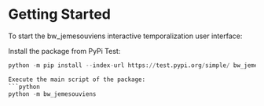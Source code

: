 # Getting Started

To start the bw_jemesouviens interactive temporalization user interface:

Install the package from PyPi Test:

```python
python -m pip install --index-url https://test.pypi.org/simple/ bw_jemesouviens

Execute the main script of the package:
```python
python -m bw_jemesouviens
